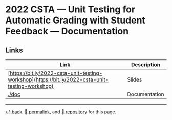 # 2022 CSTA &mdash; Unit Testing for Automatic Grading with Student Feedback &mdash; Documentation

## Links

| Link | Description |
| --- | --- |
| [https://bit.ly/2022-csta-unit-testing-workshop](https://bit.ly/2022-csta-unit-testing-workshop) | Slides |
| [./doc](https://psb-david-petty.github.io/2022-csta/doc/) | Documentation |

<hr>

[&#8617; back](https://psb-david-petty.github.io/2022-csta/), [&#128279; permalink](https://psb-david-petty.github.io/2022-csta/doc/), and [&#128297; repository](https://github.com/psb-david-petty/2022-csta/tree/main/doc/) for this page.
